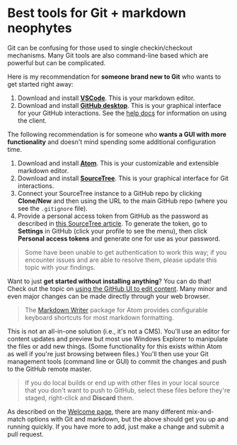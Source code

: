 Best tools for Git + markdown neophytes
=======================================

Git can be confusing for those used to single checkin/checkout mechanisms. Many Git tools are also command-line based which are powerful but can be complicated.

Here is my recommendation for **someone brand new to Git** who wants to get started right away:

1. Download and install **[VSCode](https://code.visualstudio.com/)**. This is your markdown editor.
2. Download and install **[GitHub desktop](https://desktop.github.com/)**. This is your graphical interface for your GitHub interactions. See the [help docs](https://help.github.com/desktop/) for information on using the client.

The following recommendation is for someone who **wants a GUI with more functionality** and doesn't mind spending some additional configuration time.

1. Download and install **[Atom](http://atom.io)**. This is your customizable and extensible markdown editor.
2. Download and install **[SourceTree](https://www.atlassian.com/software/sourcetree/overview)**. This is your graphical interface for Git interactions.
3. Connect your SourceTree instance to a GitHub repo by clicking **Clone/New** and then using the URL to the main GitHub repo (where you see the `.gitignore` file).
4. Provide a personal access token from GitHub as the password as described in [this SourceTree article](https://confluence.atlassian.com/display/SOURCETREEKB/Two-Factor+Authentication+%282FA%29+with+GitHub+in+SourceTree). To generate the token, go to **Settings** in GitHub (click your profile to see the menu), then click **Personal access tokens** and generate one for use as your password.

> Some have been unable to get authentication to work this way; if you encounter issues and are able to resolve them, please update this topic with your findings.

Want to just **get started without installing anything**? You can do that! Check out the topic on [using the GitHub UI to edit content](..\domars\Directions_To_Update_Existing_Topic_Using_Browser.md). Many minor and even major changes can be made directly through your web browser.

> The [Markdown Writer](https://atom.io/packages/markdown-writer) package for Atom provides configurable keyboard shortcuts for most markdown formatting.

This is not an all-in-one solution (i.e., it's not a CMS). You'll use an editor for content updates and preview but most use Windows Explorer to manipulate the files or add new things. (Some functionality for this exists within Atom as well if you're just browsing between files.) You'll then use your Git management tools (command line or GUI) to commit the changes and push to the GitHub remote master.

> If you do local builds or end up with other files in your local source that you don't want to push to GitHub, select these files before they're staged, right-click and **Discard** them.

As described on the [Welcome page](../Welcome.md), there are many different mix-and-match options with Git and markdown, but the above should get you up and running quickly. If you have more to add, just make a change and submit a pull request.
